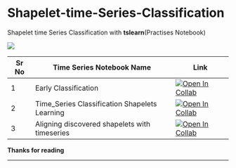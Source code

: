 # Shapelet-time-Series-Classification
Shapelet time Series Classification with **tslearn**(Practises Notebook)

![](https://tslearn.readthedocs.io/en/stable/_images/sphx_glr_plot_shapelet_locations_001.svg)

| Sr No | Time Series Notebook Name                     | Link                                                         |
| ----- | --------------------------------------------- | ------------------------------------------------------------ |
| 1     | Early Classification                          | [![Open In Collab](https://colab.research.google.com/assets/colab-badge.svg)](https://colab.research.google.com/github/ashishpatel26/Shapelet-time-Series-Classification/blob/main/Early_Classification.ipynb) |
| 2     | Time_Series Classification Shapelets Learning | [![Open In Collab](https://colab.research.google.com/assets/colab-badge.svg)](https://colab.research.google.com/github/ashishpatel26/Shapelet-time-Series-Classification/blob/main/Time_Series_Classification_Shaplet_Learning.ipynb) |
| 3     | Aligning discovered shapelets with timeseries | [![Open In Collab](https://colab.research.google.com/assets/colab-badge.svg)](https://colab.research.google.com/github/ashishpatel26/Shapelet-time-Series-Classification/blob/main/Aligning_discovered_shapelets_with_timeseries.ipynb) |

**Thanks for reading**

---

